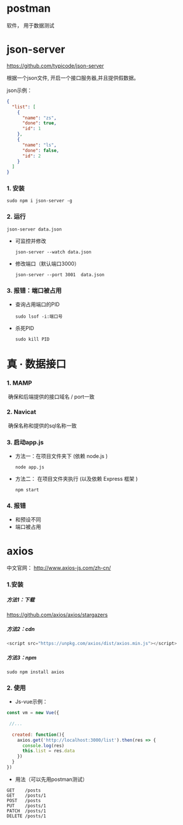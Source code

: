 # postman

软件， 用于数据测试



# json-server 

https://github.com/typicode/json-server

根据一个json文件, 开启一个接口服务器,并且提供假数据。

json示例：

```json
{
  "list": [
    {
      "name": "zs",
      "done": true,
      "id": 1
    },
    {
      "name": "ls",
      "done": false,
      "id": 2
    }
  ]
}
```

### 1. 安装

```
sudo npm i json-server -g
```

### 2. 运行

```
json-server data.json
```

- 可监控并修改

  ```
  json-server --watch data.json
  ```

- 修改端口（默认端口3000）

  ```
  json-server --port 3001  data.json
  ```

  

### 3. 报错：端口被占用

- 查询占用端口的PID

  ```
  sudo lsof -i:端口号
  ```

- 杀死PID

  ```
  sudo kill PID
  ```






# 真 · 数据接口

### 1. MAMP

​	确保和后端提供的接口域名 / port一致

### 2. Navicat

​	确保名称和提供的sql名称一致

### 3. 启动app.js

- 方法一：在项目文件夹下 (依赖 node.js )

  ```
  node app.js
  ```

- 方法二： 在项目文件夹执行 (以及依赖 Express 框架 )

  ```
  npm start
  ```

### 4. 报错

- 和预设不同
- 端口被占用





# axios

中文官网： http://www.axios-js.com/zh-cn/

### 1.安装

##### 方法1：下载

https://github.com/axios/axios/stargazers 

##### 方法2：cdn

```javascript
<script src="https://unpkg.com/axios/dist/axios.min.js"></script>
```

##### 方法3：npm

```
sudo npm install axios
```
### 2. 使用

- Js-vue示例：

```javascript
const vm = new Vue({
  
 //...
  
  created: function(){
    axios.get('http://localhost:3000/list').then(res => {
      console.log(res)
      this.list = res.data
    })
  }
})
```

- 用法（可以先用postman测试）

```
GET    /posts
GET    /posts/1
POST   /posts
PUT    /posts/1
PATCH  /posts/1
DELETE /posts/1
```

